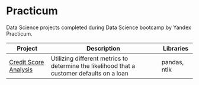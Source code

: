 # Practicum
Data Science projects completed during Data Science bootcamp by Yandex Practicum.

|Project |Description	|Libraries|
| ------ | ------ | ------ |
|[Credit Score Analysis](/Project1) | Utilizing different metrics to determine the likelihood that a customer defaults on a loan | pandas, ntlk |
